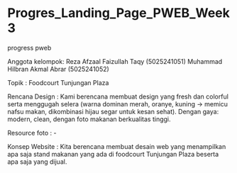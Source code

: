 # Progres_Landing_Page_PWEB_Week3
progress pweb

Anggota kelompok:
Reza Afzaal Faizullah Taqy (5025241051)
Muhammad Hilbran Akmal Abrar (5025241052)

Topik : Foodcourt Tunjungan Plaza

Rencana Design : Kami berencana membuat design yang fresh dan colorful serta menggugah selera (warna dominan merah, oranye, kuning → memicu nafsu makan, dikombinasi hijau segar untuk kesan sehat). Dengan gaya: modern, clean, dengan foto makanan berkualitas tinggi.

Resource foto : -

Konsep Website : Kita berencana membuat desain web yang menampilkan apa saja stand makanan yang ada di foodcourt Tunjungan Plaza beserta apa saja yang dijual.
